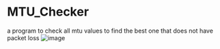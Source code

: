# MTU_Checker
 a program to check all mtu values to find the best one that does not have packet loss
![image](https://user-images.githubusercontent.com/54943086/78886084-efaf1f00-7a5d-11ea-867a-29ed6a713a0a.png)

